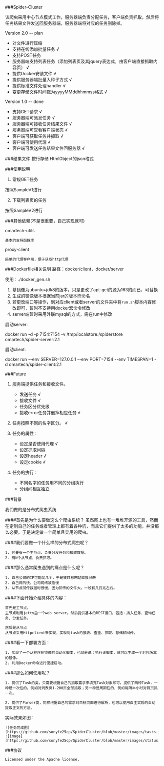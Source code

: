 ###Spider-Cluster

该爬虫采用中心节点模式工作，服务器端负责分配任务，客户端负责抓取，然后将任务结果文件发送回服务器端，服务器端将对应的任务删除掉。


Version 2.0 -- plan

* 对文件进行压缩
* 支持在线添加批量任务 √
* 支持POST任务
* 服务器端支持列表任务（添加列表页及其jquery表达式，由客户端直接抓取内容页） √
* 提供Docker安装文件 √
* 提供服务器端批量入种子方式 √
* 提供标准文件处理handler √
* 变更存储文件时间戳为yyyyMMddhhmmss格式 √



Version 1.0 -- done

* 支持GET请求 √
* 服务器端可派发任务 √
* 服务器端可接收任务结果文件 √
* 服务器端可查看客户端状态 √
* 客户端可获取任务并抓取 √
* 客户端可使用代理 √
* 客户端可发送任务结果文件回服务器 √

###结果文件
    按行存储 HtmlObject的json格式

###使用说明

1. 常规GET任务

按照SampleV1进行

2. 下载列表页的任务

按照SampleV2进行


###其他依赖(不是很重要，自己实现就可)

omartech-utils

    基本的支持函数库

proxy-client

    简单的代理客户端，便于获取http代理

###Dockerfile相关说明
路径：docker/client，docker/server

使用：./docker_gen.sh

1. 基镜像为ubuntu+jdk8的版本，只是更改了apt-get的源为163的而已，可替换
2. 生成的镜像版本根据当前jar的版本而命名
3. 若更改端口等操作，到对应client或者server的文件夹中将`run.sh`脚本内容修改即可，暂时不支持用docker宏命令修改
4. server端暂时采用外联mysql的方式，需在run中修改

启动server:

docker run -d -p 7154:7154 -v /tmp/localstore:/spiderstore  omartech/spider-server:2.1

启动client:

docker run --env SERVER=127.0.0.1 --env PORT=7154 --env TIMESPAN=1 -d omartech/spider-client:2.1 

###Future

1. 服务端提供任务和接收文件。
    
    * 发送任务 √
    * 接收文件 √
    * 任务区分优先级
    * 接收error任务并删掉相应任务 √

2. 任务按照不同的名字区分。 √

3. 任务的属性：

    * 设定是否使用代理 √
    * 设定抓取间隔
    * 设定header √
    * 设定cookie √

4. 任务的执行：

    * 不同名字的任务用不同的分组执行
    * 分组间相互独立

###背景

我们做的是分布式爬虫系统

####首先是为什么要做这么个爬虫系统？
虽然网上也有一堆堆开源的工具，然而在定制自己的任务或者管理上都有着各种坑，而且它们提供了太多的功能，并没那么必要。于是决定做一个简单且实用的爬虫。

####我们要做一个什么样的分布式爬虫呢？

    1. 它要有一个主节点，负责分发任务和接收数据。
    2. 有N个从节点，负责抓取。

####那么通常爬虫遇到的痛点是什么呢？

    1. 自己公司的IP可能就几个，于是被目标网站直接屏蔽
    2. 自己爬的快，公司网络被拖慢
    3. 从节点回传数据时很慢，因为回传的文件大。一般有几百兆左右。


####下面开始介绍具体的内容：

    首先是主节点。
    主节点利用jetty启一个web server，然后提供基本的REST接口，包括：插入任务、查询任务、分发任务。

    然后是从节点
    从节点采用Httpclient来实现，实现对task的接收、查重、抓取、存储和回传。

####看一下部署方面：

    1. 实现了一个从程序到镜像的自动化脚本，也就是说：执行该脚本，就可以生成一个对应版本的镜像。
    2. 利用Docker命令进行便捷启动。


####那么如何使用呢？

    1. 提供了Task的类，只需要根据自己的抓取需求来填充Task对象即可。提供了两种Task，一种是一次性的，例如对列表页1-200页全部抓取；另一种是周期性的，例如每隔半小时对首页抓一次。

    2. 提供了Parser类，同样根据自己的需求对目标页面进行解析，也可以使用自主实现的自动提取正文的方法。

实际效果如图：

    ![任务完成图](https://github.com/sonyfe25cp/SpiderCluster/blob/master/images/tasks.jpg)
    ![image](https://github.com/sonyfe25cp/SpiderCluster/blob/master/images/status.jpg)




###协议

    Licensed under the Apache license.

